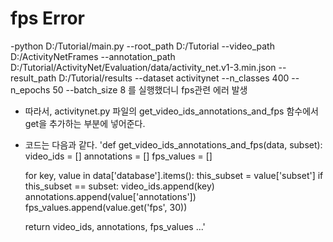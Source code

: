 # fps Error
-python D:/Tutorial/main.py --root_path D:/Tutorial --video_path D:/ActivityNetFrames --annotation_path D:/Tutorial/ActivityNet/Evaluation/data/activity_net.v1-3.min.json --result_path D:/Tutorial/results --dataset activitynet --n_classes 400 --n_epochs 50 --batch_size 8
를 실행했더니 fps관련 에러 발생
- 따라서, activitynet.py 파일의  get_video_ids_annotations_and_fps 함수에서 get을 추가하는 부분에 넣어준다.
- 코드는 다음과 같다.
'def get_video_ids_annotations_and_fps(data, subset):
    video_ids = []
    annotations = []
    fps_values = []

    for key, value in data['database'].items():
        this_subset = value['subset']
        if this_subset == subset:
            video_ids.append(key)
            annotations.append(value['annotations'])
            fps_values.append(value.get('fps', 30))

    return video_ids, annotations, fps_values
    ...'
